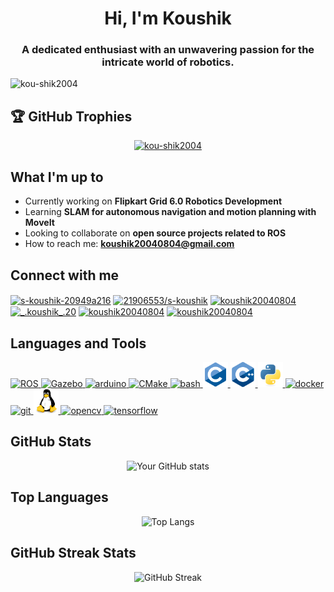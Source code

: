 <h1 align="center">Hi, I'm Koushik</h1>
<h3 align="center">A dedicated enthusiast with an unwavering passion for the intricate world of robotics.</h3>

<p align="left"> <img src="https://komarev.com/ghpvc/?username=kou-shik2004&label=Profile%20views&color=0e75b6&style=flat" alt="kou-shik2004" /> </p>

## 🏆 GitHub Trophies
<p align="center">
  <a href="https://github.com/ryo-ma/github-profile-trophy"><img src="https://github-profile-trophy.vercel.app/?username=kou-shik2004&theme=onedark" alt="kou-shik2004" /></a>
</p>

## What I'm up to

- Currently working on **Flipkart Grid 6.0 Robotics Development**
- Learning **SLAM for autonomous navigation and motion planning with MoveIt**
- Looking to collaborate on **open source projects related to ROS**
- How to reach me: **koushik20040804@gmail.com**

## Connect with me
<p align="left">
<a href="https://linkedin.com/in/s-koushik-20949a216" target="blank"><img align="center" src="https://raw.githubusercontent.com/rahuldkjain/github-profile-readme-generator/master/src/images/icons/Social/linked-in-alt.svg" alt="s-koushik-20949a216" height="30" width="40" /></a>
<a href="https://stackoverflow.com/users/21906553/s-koushik" target="blank"><img align="center" src="https://raw.githubusercontent.com/rahuldkjain/github-profile-readme-generator/master/src/images/icons/Social/stack-overflow.svg" alt="21906553/s-koushik" height="30" width="40" /></a>
<a href="https://www.kaggle.com/koushik20040804" target="blank"><img align="center" src="https://raw.githubusercontent.com/rahuldkjain/github-profile-readme-generator/master/src/images/icons/Social/kaggle.svg" alt="koushik20040804" height="30" width="40" /></a>
<a href="https://instagram.com/_.koushik_.20" target="blank"><img align="center" src="https://raw.githubusercontent.com/rahuldkjain/github-profile-readme-generator/master/src/images/icons/Social/instagram.svg" alt="_.koushik_.20" height="30" width="40" /></a>
<a href="https://www.hackerrank.com/profile/koushik20040804" target="blank"><img align="center" src="https://raw.githubusercontent.com/rahuldkjain/github-profile-readme-generator/master/src/images/icons/Social/hackerrank.svg" alt="koushik20040804" height="30" width="40" /></a>
<a href="https://leetcode.com/koushik20040804/" target="blank"><img align="center" src="https://raw.githubusercontent.com/rahuldkjain/github-profile-readme-generator/master/src/images/icons/Social/leet-code.svg" alt="koushik20040804" height="30" width="40" /></a>
</p>

## Languages and Tools
<p align="left">
<a href="https://www.ros.org/" target="_blank" rel="noreferrer"> <img src="https://upload.wikimedia.org/wikipedia/commons/b/bb/Ros_logo.svg" alt="ROS" width="40" height="40"/> </a>
<a href="https://gazebosim.org/" target="_blank" rel="noreferrer"> <img src="https://seeklogo.com/images/G/gazebo-logo-51C46471CA-seeklogo.com.png" alt="Gazebo" width="40" height="40"/> </a>
<a href="https://www.arduino.cc/" target="_blank" rel="noreferrer"> <img src="https://cdn.worldvectorlogo.com/logos/arduino-1.svg" alt="arduino" width="40" height="40"/> </a>
<a href="https://cmake.org/" target="_blank" rel="noreferrer"> <img src="https://upload.wikimedia.org/wikipedia/commons/1/13/Cmake.svg" alt="CMake" width="40" height="40"/> </a>
<a href="https://www.gnu.org/software/bash/" target="_blank" rel="noreferrer"> <img src="https://www.vectorlogo.zone/logos/gnu_bash/gnu_bash-icon.svg" alt="bash" width="40" height="40"/> </a>
<a href="https://www.cprogramming.com/" target="_blank" rel="noreferrer"> <img src="https://raw.githubusercontent.com/devicons/devicon/master/icons/c/c-original.svg" alt="c" width="40" height="40"/> </a>
<a href="https://www.w3schools.com/cpp/" target="_blank" rel="noreferrer"> <img src="https://raw.githubusercontent.com/devicons/devicon/master/icons/cplusplus/cplusplus-original.svg" alt="cplusplus" width="40" height="40"/> </a>
<a href="https://www.python.org" target="_blank" rel="noreferrer"> <img src="https://raw.githubusercontent.com/devicons/devicon/master/icons/python/python-original.svg" alt="python" width="40" height="40"/> </a>
<a href="https://www.docker.com/" target="_blank" rel="noreferrer"> <img src="https://www.vectorlogo.zone/logos/docker/docker-icon.svg" alt="docker" width="40" height="40"/> </a>
<a href="https://git-scm.com/" target="_blank" rel="noreferrer"> <img src="https://www.vectorlogo.zone/logos/git-scm/git-scm-icon.svg" alt="git" width="40" height="40"/> </a>
<a href="https://www.linux.org/" target="_blank" rel="noreferrer"> <img src="https://raw.githubusercontent.com/devicons/devicon/master/icons/linux/linux-original.svg" alt="linux" width="40" height="40"/> </a>
<a href="https://opencv.org/" target="_blank" rel="noreferrer"> <img src="https://www.vectorlogo.zone/logos/opencv/opencv-icon.svg" alt="opencv" width="40" height="40"/> </a>
<a href="https://www.tensorflow.org" target="_blank" rel="noreferrer"> <img src="https://www.vectorlogo.zone/logos/tensorflow/tensorflow-icon.svg" alt="tensorflow" width="40" height="40"/> </a>
</p>

## GitHub Stats

<p align="center">
  <img src="https://github-readme-stats.vercel.app/api?username=Kou-shik2004&show_icons=true&theme=radical" alt="Your GitHub stats" />
</p>

## Top Languages

<p align="center">
  <img src="https://github-readme-stats.vercel.app/api/top-langs/?username=Kou-shik2004&layout=compact&theme=radical" alt="Top Langs" />
</p>

## GitHub Streak Stats

<p align="center">
  <img src="https://github-readme-streak-stats.herokuapp.com/?user=Kou-shik2004&theme=dark" alt="GitHub Streak" />
</p>
